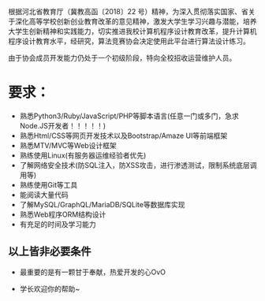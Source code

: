 根据河北省教育厅（冀教高函〔2018〕22 号）精神，为深入贯彻落实国家、省关于深化高等学校创新创业教育改革的意见精神，激发大学生学习兴趣与潜能，培养大学生创新精神和实践能力，切实推进我校计算机程序设计教育改革，提升计算机程序设计教育水平，经研究，算法竞赛协会决定使用此平台进行算法设计练习。

由于协会成员开发能力仍处于一个初级阶段，特向全校招收运营维护人员。
# 要求：
- 熟悉Python3/Ruby/JavaScript/PHP等脚本语言(任意一门或多门，急求Node.JS开发者！！！！！)
- 熟悉Html/CSS等网页开发技术以及Bootstrap/Amaze UI等前端框架
- 熟悉MTV/MVC等Web设计框架
- 熟练使用Linux(有服务器运维经验者优先)
- 了解网络安全技术(防SQL注入，防XSS攻击，进行渗透测试，限制系统底层调用等)
- 熟练使用Git等工具
- 能阅读大量代码
- 了解MySQL/GraphQL/MariaDB/SQLite等数据库实现
- 熟悉Web程序ORM结构设计
- 有充足的时间及学习能力

## 以上皆非必要条件

- 最重要的是有一颗甘于奉献，热爱开发的心OvO

- 学长欢迎你的帮助~
